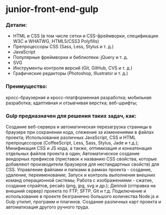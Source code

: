 # junior-front-end-gulp

<h3>Детали:</h3>
<ul>
  <li>HTML и CSS (в том числе сетки и CSS-фреймворки, спецификации W3C и WHATWG, HTML5/CSS3 Polyfills)</li>
  <li>Препроцессоры CSS (Sass, Less, Stylus и т. д.)</li>
  <li>JavaScript</li>
  <li>Популярные фреймворки и библиотеки: jQuery  и т. д.</li>
  <li>SVG</li>
  <li> Инструменты контроля версий (Git, GitHub, CVS и т. д.)
</li>
  <li>Графические редакторы (Photoshop, Illustrator и т. д.)</li>
</ul>








<h3>Преимущество:</h3>

кросс-браузерная и кросс-платформенная разработка;
мобильная разработка;
адаптивная и отзывчивая верстка;
веб-шрифты;

<h3>Gulp предназначен для решения таких задач, как:</h3>

Создание веб-сервера и автоматическая перезагрузка страницы в браузере при сохранении кода, слежение за изменениями в файлах проекта;
Использование различных JavaScript, CSS и HTML препроцессоров (CoffeeScript, Less, Sass, Stylus, Jade и т.д.);
Минификация CSS и JS кода, а также, оптимизация и конкатенация отдельных файлов проекта в один;
Автоматическое создание вендорных префиксов (приставок к названию CSS свойства, которые добавляют производители браузеров для нестандартных свойств) для CSS.
Управление файлами и папками в рамках проекта - создание, удаление, переименование;
Запуск и контроль выполнения внешних команд операционной системы;
Работа с изображениями - сжатие, создание спрайтов, ресайз (png, jpg, svg и др.);
Деплой (отправка на внешний сервер) проекта по FTP, SFTP, Git и т.д.
Подключение и использование в проекте безгранично большого количества Node.js и Gulp утилит, программ и плагинов.
Создание различных карт проекта и автоматизация другого ручного труда.
